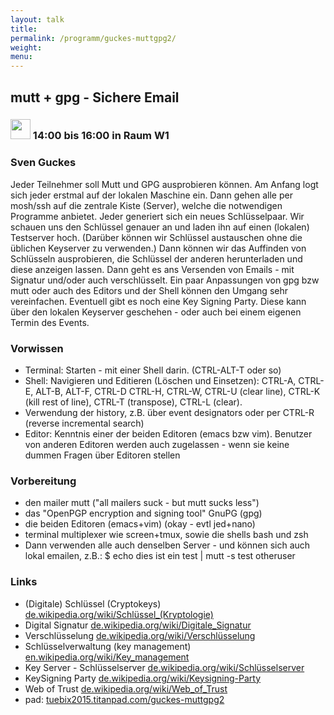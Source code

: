 ```yaml
---
layout: talk
title:
permalink: /programm/guckes-muttgpg2/
weight: 
menu:
---
```

## mutt&nbsp;+&nbsp;gpg&nbsp;-&nbsp;Sichere&nbsp;Email

### <img height = "32" src="../../images/workshop.svg"> 14:00 bis 16:00 in Raum W1

### Sven&nbsp;Guckes

Jeder Teilnehmer soll Mutt und GPG ausprobieren können.
Am Anfang logt sich jeder erstmal auf der lokalen Maschine ein.
Dann gehen alle per mosh/ssh auf die zentrale Kiste (Server), welche die notwendigen Programme anbietet.
Jeder generiert sich ein neues Schlüsselpaar.
Wir schauen uns den Schlüssel genauer an und laden ihn auf einen (lokalen) Testserver hoch.
(Darüber können wir Schlüssel austauschen ohne die üblichen Keyserver zu verwenden.)
Dann können wir das Auffinden von Schlüsseln ausprobieren, die Schlüssel der anderen herunterladen und diese anzeigen lassen.
Dann geht es ans Versenden von Emails - mit Signatur und/oder auch verschlüsselt.
Ein paar Anpassungen von gpg bzw mutt oder auch des Editors und der Shell können den Umgang sehr vereinfachen.
Eventuell gibt es noch eine Key Signing Party.
Diese kann über den lokalen Keyserver geschehen - oder auch bei einem eigenen Termin des Events.

### Vorwissen

- Terminal: Starten - mit einer Shell darin. (CTRL-ALT-T oder so)
- Shell: Navigieren und Editieren (Löschen und Einsetzen): CTRL-A, CTRL-E, ALT-B, ALT-F, CTRL-D CTRL-H, CTRL-W, CTRL-U (clear line), CTRL-K (kill rest of line), CTRL-T (transpose), CTRL-L (clear).
- Verwendung der history, z.B. über event designators oder per CTRL-R (reverse incremental search)
- Editor: Kenntnis einer der beiden Editoren (emacs bzw vim). Benutzer von anderen Editoren werden auch zugelassen - wenn sie keine dummen Fragen über Editoren stellen

### Vorbereitung

- den mailer mutt ("all mailers suck - but mutt sucks less")
- das "OpenPGP encryption and signing tool" GnuPG (gpg)
- die beiden Editoren (emacs+vim) (okay - evtl jed+nano)
- terminal multiplexer wie screen+tmux, sowie die shells bash und zsh
- Dann verwenden alle auch denselben Server - und können sich auch lokal emailen, z.B.:
  $ echo dies ist ein test | mutt -s test otheruser

### Links

- (Digitale) Schlüssel (Cryptokeys) <a href="http://de.wikipedia.org/wiki/Schl%C3%BCssel_(Kryptologie)" target="_blank">de.wikipedia.org/wiki/Schlüssel_(Kryptologie)</a>
- Digital Signatur <a href="http://de.wikipedia.org/wiki/Digitale_Signatur" target="_blank">de.wikipedia.org/wiki/Digitale_Signatur</a>
- Verschlüsselung <a href="http://de.wikipedia.org/wiki/Verschl%C3%BCsselung" target="_blank">de.wikipedia.org/wiki/Verschlüsselung</a>
- Schlüsselverwaltung (key management) <a href="http://en.wikipedia.org/wiki/Key_management" target="_blank">en.wikipedia.org/wiki/Key_management</a>
- Key Server - Schlüsselserver <a href="http://de.wikipedia.org/wiki/Schl%C3%BCsselserver" target="_blank">de.wikipedia.org/wiki/Schlüsselserver</a>
- KeySigning Party <a href="http://de.wikipedia.org/wiki/Keysigning-Party" target="_blank">de.wikipedia.org/wiki/Keysigning-Party</a>
- Web of Trust <a href="http://de.wikipedia.org/wiki/Web_of_Trust" target="_blank">de.wikipedia.org/wiki/Web_of_Trust</a>
- pad: <a href="https://tuebix2015.titanpad.com/guckes-muttgpg2" target="_blank">tuebix2015.titanpad.com/guckes-muttgpg2</a>
